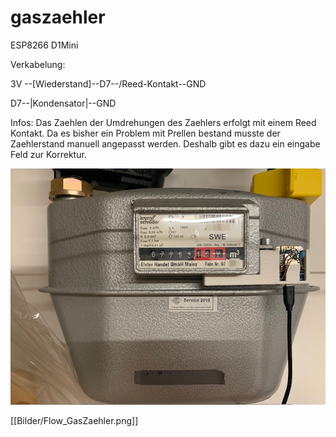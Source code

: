 # gaszaehler

ESP8266 D1Mini

Verkabelung:

3V --[Wiederstand]--D7--/Reed-Kontakt\--GND


D7--|Kondensator|--GND


Infos:
Das Zaehlen der Umdrehungen des Zaehlers erfolgt mit einem Reed Kontakt.
Da es bisher ein Problem mit Prellen bestand musste der Zaehlerstand manuell angepasst werden.
Deshalb gibt es dazu ein eingabe Feld zur Korrektur. 


![Zaehler1](Bilder/GaszaehlerBK4.jpeg)

[[Bilder/Flow_GasZaehler.png]]